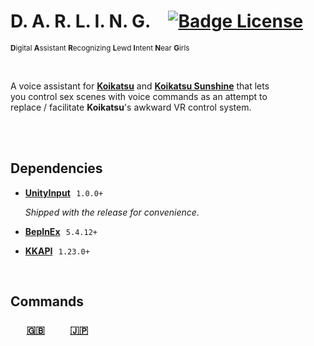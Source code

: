 
# D. A. R. L. I. N. G.   [![Badge License]][License]

<sup>**D**igital **A**ssistant **R**ecognizing **L**ewd **I**ntent **N**ear **G**irls</sup>

<br>

A voice assistant for **[Koikatsu]** and **[Koikatsu Sunshine]** that lets <br>
you control sex scenes with voice commands as an attempt to <br>
replace / facilitate **Koikatsu**'s awkward VR control system.

<br>
<br>

## Dependencies

-   **[UnityInput]**  `1.0.0+`
    
    *Shipped with the release for convenience.*

-   **[BepInEx]**  `5.4.12+`

-   **[KKAPI]**  `1.23.0+`

<br>

## Commands
###      [:uk:][English]        [:jp:][Japanese]


<!----------------------------------------------------------------------------->

[UnityInput]: https://github.com/nhydock/BepInEx.UnityInput/releases 
[BepInEx]: https://github.com/BepInEx/BepInEx/releases
[KKAPI]: https://github.com/IllusionMods/IllusionModdingAPI/releases

[Koikatsu Sunshine]: http://www.illusion.jp/preview/koikatsu_sunshine/
[Koikatsu]: http://www.illusion.jp/preview/koikatu/

[Japanese]: Documentation/Commands/Japanese.md 'Japanese Commands'
[English]: Documentation/Commands/English.md 'English Commands'
[License]: LICENSE


<!---------------------------------[ Badges ]---------------------------------->

[Badge License]: https://img.shields.io/badge/License-GPL_3-blue.svg?style=for-the-badge


<!--------------------------------[ Buttons ]---------------------------------->

[Button Japanese]: https://img.shields.io/badge/Japanese-ba002b?style=for-the-badge
[Button English]: https://img.shields.io/badge/English-1b4379?style=for-the-badge